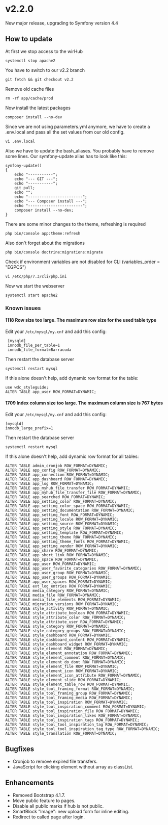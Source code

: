 # v2.2.0

New major release, upgrading to Symfony version 4.4

## How to update

At first we stop access to the wirHub

    systemctl stop apache2

You have to switch to our v2.2 branch

    git fetch && git checkout v2.2
            
Remove old cache files

    rm -rf app/cache/prod
    
Now install the latest packages

    composer install --no-dev
    
Since we are not using parameters.yml anymore, we have to create a .env.local and pass all the set values from our old config.

    vi .env.local
    
Also we have to update the bash_aliases. You probably have to remove some lines. Our symfony-update alias has to look like this:

    symfony-update()
    {
        echo "-----------";
        echo "--- GIT ---";
        echo "-----------";
        git pull;
        echo "";
        echo "------------------------";
        echo "--- Composer install ---";
        echo "------------------------";
        composer install --no-dev;
    } 
    
There are some minor changes to the theme, refreshing is required

    php bin/console app:theme:refresh
    
Also don't forget about the migrations

    php bin/console doctrine:migrations:migrate
    
Check if environment variables are not disabled for CLI (variables_order = "EGPCS")

    vi /etc/php/7.3/cli/php.ini
    
    
Now we start the webserver

    systemctl start apache2
    
### Known issues

#### 1118 Row size too large. The maximum row size for the used table type

Edit your `/etc/mysql/my.cnf` and add this config:

     [mysqld]
     innodb_file_per_table=1
     innodb_file_format=Barracuda

Then restart the database server

    systemctl restart mysql

If this alone doesn't help, add dynamic row format for the table:

    use wdc_styleguide;
    ALTER TABLE app_user ROW_FORMAT=DYNAMIC;
        
    
#### 1709 Index column size too large. The maximum column size is 767 bytes

Edit your `/etc/mysql/my.cnf` and add this config:

    [mysqld]
    innodb_large_prefix=1
    
Then restart the database server

    systemctl restart mysql

If this alone doesn't help, add dynamic row format for all tables:

    ALTER TABLE admin_cronjob ROW_FORMAT=DYNAMIC;
    ALTER TABLE app_config ROW_FORMAT=DYNAMIC;
    ALTER TABLE app_connection ROW_FORMAT=DYNAMIC;
    ALTER TABLE app_dashboard ROW_FORMAT=DYNAMIC;
    ALTER TABLE app_log ROW_FORMAT=DYNAMIC;
    ALTER TABLE app_myhub_file_transfer ROW_FORMAT=DYNAMIC;
    ALTER TABLE app_myhub_file_transfer_file ROW_FORMAT=DYNAMIC;
    ALTER TABLE app_searched ROW_FORMAT=DYNAMIC;
    ALTER TABLE app_setting_color ROW_FORMAT=DYNAMIC;
    ALTER TABLE app_setting_color_space ROW_FORMAT=DYNAMIC;
    ALTER TABLE app_setting_documentation ROW_FORMAT=DYNAMIC;
    ALTER TABLE app_setting_font ROW_FORMAT=DYNAMIC;
    ALTER TABLE app_setting_locale ROW_FORMAT=DYNAMIC;
    ALTER TABLE app_setting_source ROW_FORMAT=DYNAMIC;
    ALTER TABLE app_setting_style ROW_FORMAT=DYNAMIC;
    ALTER TABLE app_setting_template ROW_FORMAT=DYNAMIC;
    ALTER TABLE app_setting_theme ROW_FORMAT=DYNAMIC;
    ALTER TABLE app_setting_theme_fonts ROW_FORMAT=DYNAMIC;
    ALTER TABLE app_setting_vendor ROW_FORMAT=DYNAMIC;
    ALTER TABLE app_share ROW_FORMAT=DYNAMIC;
    ALTER TABLE app_short_link ROW_FORMAT=DYNAMIC;
    ALTER TABLE app_space ROW_FORMAT=DYNAMIC;
    ALTER TABLE app_user ROW_FORMAT=DYNAMIC;
    ALTER TABLE app_user_favorite_categories ROW_FORMAT=DYNAMIC;
    ALTER TABLE app_user_group ROW_FORMAT=DYNAMIC;
    ALTER TABLE app_user_groups ROW_FORMAT=DYNAMIC;
    ALTER TABLE app_user_spaces ROW_FORMAT=DYNAMIC;
    ALTER TABLE ext_log_entries ROW_FORMAT=DYNAMIC;
    ALTER TABLE media_category ROW_FORMAT=DYNAMIC;
    ALTER TABLE media_file ROW_FORMAT=DYNAMIC;
    ALTER TABLE media_file_elements ROW_FORMAT=DYNAMIC;
    ALTER TABLE migration_versions ROW_FORMAT=DYNAMIC;
    ALTER TABLE style_activity ROW_FORMAT=DYNAMIC;
    ALTER TABLE style_attribute_boolean ROW_FORMAT=DYNAMIC;
    ALTER TABLE style_attribute_color ROW_FORMAT=DYNAMIC;
    ALTER TABLE style_attribute_user ROW_FORMAT=DYNAMIC;
    ALTER TABLE style_category ROW_FORMAT=DYNAMIC;
    ALTER TABLE style_category_groups ROW_FORMAT=DYNAMIC;
    ALTER TABLE style_dashboard ROW_FORMAT=DYNAMIC;
    ALTER TABLE style_dashboard_content ROW_FORMAT=DYNAMIC;
    ALTER TABLE style_dashboard_widget ROW_FORMAT=DYNAMIC;
    ALTER TABLE style_element ROW_FORMAT=DYNAMIC;
    ALTER TABLE style_element_annotation ROW_FORMAT=DYNAMIC;
    ALTER TABLE style_element_comment ROW_FORMAT=DYNAMIC;
    ALTER TABLE style_element_do_dont ROW_FORMAT=DYNAMIC;
    ALTER TABLE style_element_file ROW_FORMAT=DYNAMIC;
    ALTER TABLE style_element_icon ROW_FORMAT=DYNAMIC;
    ALTER TABLE style_element_icon_attribute ROW_FORMAT=DYNAMIC;
    ALTER TABLE style_element_slide ROW_FORMAT=DYNAMIC;
    ALTER TABLE style_element_table_row ROW_FORMAT=DYNAMIC;
    ALTER TABLE style_tool_framing_format ROW_FORMAT=DYNAMIC;
    ALTER TABLE style_tool_framing_group ROW_FORMAT=DYNAMIC;
    ALTER TABLE style_tool_framing_media ROW_FORMAT=DYNAMIC;
    ALTER TABLE style_tool_inspiration ROW_FORMAT=DYNAMIC;
    ALTER TABLE style_tool_inspiration_comment ROW_FORMAT=DYNAMIC;
    ALTER TABLE style_tool_inspiration_file ROW_FORMAT=DYNAMIC;
    ALTER TABLE style_tool_inspiration_likes ROW_FORMAT=DYNAMIC;
    ALTER TABLE style_tool_inspiration_tags ROW_FORMAT=DYNAMIC;
    ALTER TABLE style_tool_tool_inspiration_tag ROW_FORMAT=DYNAMIC;
    ALTER TABLE style_tool_tool_inspiration_tag_type ROW_FORMAT=DYNAMIC;
    ALTER TABLE style_translation ROW_FORMAT=DYNAMIC;
    
    
## Bugfixes

* Cronjob to remove expired file transfers.
* JavaScript for clicking element without array as classList.

## Enhancements

* Removed Bootstrap 4.1.7. 
* Move public feature to pages.
* Disable all public marks if hub is not public.
* SmartBlock "Image": new upload form for inline editing.
* Redirect to called page after login.